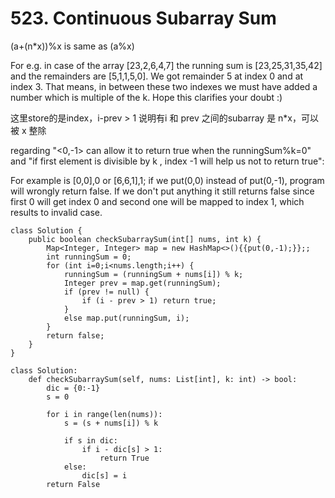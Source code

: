 # 523. Continuous Subarray Sum

(a+(n\*x))%x is same as (a%x)

For e.g. in case of the array \[23,2,6,4,7] the running sum is \[23,25,31,35,42] and the remainders are \[5,1,1,5,0]. We got remainder 5 at index 0 and at index 3. That means, in between these two indexes we must have added a number which is multiple of the k. Hope this clarifies your doubt :)

这里store的是index，i-prev > 1 说明有i 和 prev 之间的subarray 是 n\*x，可以被 x 整除

regarding "<0,-1> can allow it to return true when the runningSum%k=0" and "if first element is divisible by k , index -1 will help us not to return true":

For example is \[0,0],0 or \[6,6,1],1; if we put(0,0) instead of put(0,-1), program will wrongly return false. If we don't put anything it still returns false since first 0 will get index 0 and second one will be mapped to index 1, which results to invalid case.

```
class Solution {
    public boolean checkSubarraySum(int[] nums, int k) {
        Map<Integer, Integer> map = new HashMap<>(){{put(0,-1);}};;
        int runningSum = 0;
        for (int i=0;i<nums.length;i++) {
            runningSum = (runningSum + nums[i]) % k;
            Integer prev = map.get(runningSum);
            if (prev != null) {
                if (i - prev > 1) return true;
            }
            else map.put(runningSum, i);
        }
        return false;
    }
}

class Solution:
    def checkSubarraySum(self, nums: List[int], k: int) -> bool:
        dic = {0:-1}
        s = 0
        
        for i in range(len(nums)):
            s = (s + nums[i]) % k
            
            if s in dic:
                if i - dic[s] > 1:
                    return True
            else:
                dic[s] = i
        return False
```
